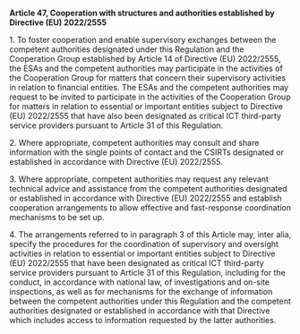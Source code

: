 **Article 47, Cooperation with structures and authorities established by Directive (EU) 2022/2555**

  


1\. To foster cooperation and enable supervisory exchanges between the competent authorities designated under this Regulation and the Cooperation Group established by Article 14 of Directive (EU) 2022/2555, the ESAs and the competent authorities may participate in the activities of the Cooperation Group for matters that concern their supervisory activities in relation to financial entities. The ESAs and the competent authorities may request to be invited to participate in the activities of the Cooperation Group for matters in relation to essential or important entities subject to Directive (EU) 2022/2555 that have also been designated as critical ICT third-party service providers pursuant to Article 31 of this Regulation.

  


2\. Where appropriate, competent authorities may consult and share information with the single points of contact and the CSIRTs designated or established in accordance with Directive (EU) 2022/2555.

  


3\. Where appropriate, competent authorities may request any relevant technical advice and assistance from the competent authorities designated or established in accordance with Directive (EU) 2022/2555 and establish cooperation arrangements to allow effective and fast-response coordination mechanisms to be set up.

  


4\. The arrangements referred to in paragraph 3 of this Article may, inter alia, specify the procedures for the coordination of supervisory and oversight activities in relation to essential or important entities subject to Directive (EU) 2022/2555 that have been designated as critical ICT third-party service providers pursuant to Article 31 of this Regulation, including for the conduct, in accordance with national law, of investigations and on-site inspections, as well as for mechanisms for the exchange of information between the competent authorities under this Regulation and the competent authorities designated or established in accordance with that Directive which includes access to information requested by the latter authorities.